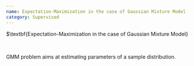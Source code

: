 ```yaml
---
name: Expectation-Maximization in the case of Gaussian Mixture Model
category: Supervised
---
```


$\textbf{Expectation-Maximization in the case of Gaussian Mixture Model}

<br>

GMM problem aims at estimating parameters of a sample distribution.
